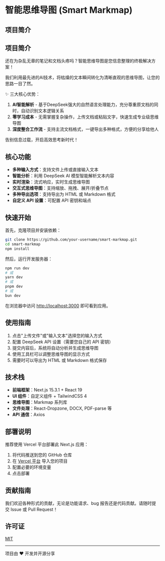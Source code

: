 # 智能思维导图 (Smart Markmap)


## 项目简介

## 项目简介

还在为杂乱无章的笔记和文档头疼吗？智能思维导图是您信息整理的终极解决方案！

我们利用最先进的AI技术，将枯燥的文本瞬间转化为清晰直观的思维导图，让您的思路一目了然。

✨ 三大核心优势：
1. **AI智能解析** - 基于DeepSeek强大的自然语言处理能力，充分尊重原文档的同时，自动识别文本逻辑关系
2. **零学习成本** - 无需掌握复杂操作，上传文档或粘贴文字，快速生成专业级思维导图
3. **深度整合工作流** - 支持主流文档格式，一键导出多种格式，方便的分享给他人

告别信息过载，开启高效思考新时代！

## 核心功能

- **多种输入方式**：支持文件上传或直接输入文本
- **智能分析**：利用 DeepSeek AI 模型智能解析文本内容
- **实时渲染**：流式响应，实时生成思维导图
- **交互式思维导图**：支持缩放、拖拽、展开/折叠节点
- **多种导出选项**：支持导出为 HTML 或 Markdown 格式
- **自定义 API 设置**：可配置 API 密钥和端点

## 快速开始

首先，克隆项目并安装依赖：

```bash
git clone https://github.com/your-username/smart-markmap.git
cd smart-markmap
npm install
```

然后，运行开发服务器：

```bash
npm run dev
# 或
yarn dev
# 或
pnpm dev
# 或
bun dev
```

在浏览器中访问 [http://localhost:3000](http://localhost:3000) 即可看到应用。

## 使用指南

1. 点击"上传文件"或"输入文本"选择您的输入方式
2. 配置 DeepSeek API 设置（需要您自己的 API 密钥）
3. 提交内容后，系统将自动分析并生成思维导图
4. 使用工具栏可以调整思维导图的显示方式
5. 需要时可以导出为 HTML 或 Markdown 格式保存

## 技术栈

- **前端框架**：Next.js 15.3.1 + React 19
- **UI 组件**：自定义组件 + TailwindCSS 4
- **思维导图**：Markmap 系列库
- **文件处理**：React-Dropzone, DOCX, PDF-parse 等
- **API 通信**：Axios

## 部署说明

推荐使用 Vercel 平台部署此 Next.js 应用：

1. 将代码推送到您的 GitHub 仓库
2. 在 [Vercel 平台](https://vercel.com/new) 导入您的项目
3. 配置必要的环境变量
4. 点击部署

## 贡献指南

我们欢迎各种形式的贡献，无论是功能请求、bug 报告还是代码贡献。请随时提交 Issue 或 Pull Request！

## 许可证

[MIT](LICENSE)

---

项目由 ❤️ 开发并开源分享
